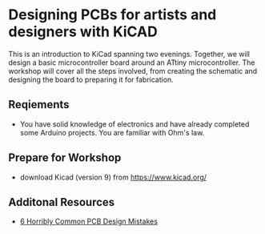 # Designing PCBs for artists and designers with KiCAD

This is an introduction to KiCad spanning two evenings. Together, we will design a basic microcontroller board around an ATtiny microcontroller. The workshop will cover all the steps involved, from creating the schematic and designing the board to preparing it for fabrication.

## Reqiements
- You have solid knowledge of electronics and have already completed some Arduino projects. You are familiar with Ohm's law.

## Prepare for Workshop
- download Kicad (version 9) from https://www.kicad.org/

## Additonal Resources
- [6 Horribly Common PCB Design Mistakes](https://www.youtube.com/watch?v=Z9nycymUd-I)
